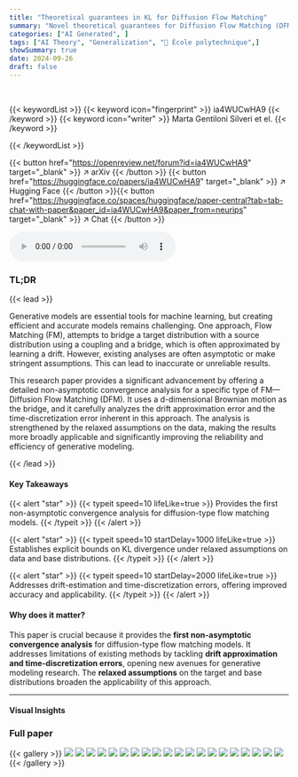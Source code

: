```yaml
---
title: "Theoretical guarantees in KL for Diffusion Flow Matching"
summary: "Novel theoretical guarantees for Diffusion Flow Matching (DFM) models are established, bounding the KL divergence under mild assumptions on data and base distributions."
categories: ["AI Generated", ]
tags: ["AI Theory", "Generalization", "🏢 École polytechnique",]
showSummary: true
date: 2024-09-26
draft: false
---
```


<br>

{{< keywordList >}}
{{< keyword icon="fingerprint" >}} ia4WUCwHA9 {{< /keyword >}}
{{< keyword icon="writer" >}} Marta Gentiloni Silveri et el. {{< /keyword >}}
 
{{< /keywordList >}}

{{< button href="https://openreview.net/forum?id=ia4WUCwHA9" target="_blank" >}}
↗ arXiv
{{< /button >}}
{{< button href="https://huggingface.co/papers/ia4WUCwHA9" target="_blank" >}}
↗ Hugging Face
{{< /button >}}{{< button href="https://huggingface.co/spaces/huggingface/paper-central?tab=tab-chat-with-paper&paper_id=ia4WUCwHA9&paper_from=neurips" target="_blank" >}}
↗ Chat
{{< /button >}}




<audio controls>
    <source src="https://ai-paper-reviewer.com/ia4WUCwHA9/podcast.wav" type="audio/wav">
    Your browser does not support the audio element.
</audio>


### TL;DR


{{< lead >}}

Generative models are essential tools for machine learning, but creating efficient and accurate models remains challenging.  One approach, Flow Matching (FM), attempts to bridge a target distribution with a source distribution using a coupling and a bridge, which is often approximated by learning a drift. However, existing analyses are often asymptotic or make stringent assumptions.  This can lead to inaccurate or unreliable results.

This research paper provides a significant advancement by offering a detailed non-asymptotic convergence analysis for a specific type of FM—Diffusion Flow Matching (DFM). It uses a d-dimensional Brownian motion as the bridge, and it carefully analyzes the drift approximation error and the time-discretization error inherent in this approach. The analysis is strengthened by the relaxed assumptions on the data, making the results more broadly applicable and significantly improving the reliability and efficiency of generative modeling.

{{< /lead >}}


#### Key Takeaways

{{< alert "star" >}}
{{< typeit speed=10 lifeLike=true >}} Provides the first non-asymptotic convergence analysis for diffusion-type flow matching models. {{< /typeit >}}
{{< /alert >}}

{{< alert "star" >}}
{{< typeit speed=10 startDelay=1000 lifeLike=true >}} Establishes explicit bounds on KL divergence under relaxed assumptions on data and base distributions. {{< /typeit >}}
{{< /alert >}}

{{< alert "star" >}}
{{< typeit speed=10 startDelay=2000 lifeLike=true >}} Addresses drift-estimation and time-discretization errors, offering improved accuracy and applicability. {{< /typeit >}}
{{< /alert >}}

#### Why does it matter?
This paper is crucial because it provides the **first non-asymptotic convergence analysis** for diffusion-type flow matching models.  It addresses limitations of existing methods by tackling **drift approximation and time-discretization errors**, opening new avenues for generative modeling research. The **relaxed assumptions** on the target and base distributions broaden the applicability of this approach.

------
#### Visual Insights







### Full paper

{{< gallery >}}
<img src="https://ai-paper-reviewer.com/ia4WUCwHA9/1.png" class="grid-w50 md:grid-w33 xl:grid-w25" />
<img src="https://ai-paper-reviewer.com/ia4WUCwHA9/2.png" class="grid-w50 md:grid-w33 xl:grid-w25" />
<img src="https://ai-paper-reviewer.com/ia4WUCwHA9/3.png" class="grid-w50 md:grid-w33 xl:grid-w25" />
<img src="https://ai-paper-reviewer.com/ia4WUCwHA9/4.png" class="grid-w50 md:grid-w33 xl:grid-w25" />
<img src="https://ai-paper-reviewer.com/ia4WUCwHA9/5.png" class="grid-w50 md:grid-w33 xl:grid-w25" />
<img src="https://ai-paper-reviewer.com/ia4WUCwHA9/6.png" class="grid-w50 md:grid-w33 xl:grid-w25" />
<img src="https://ai-paper-reviewer.com/ia4WUCwHA9/7.png" class="grid-w50 md:grid-w33 xl:grid-w25" />
<img src="https://ai-paper-reviewer.com/ia4WUCwHA9/8.png" class="grid-w50 md:grid-w33 xl:grid-w25" />
<img src="https://ai-paper-reviewer.com/ia4WUCwHA9/9.png" class="grid-w50 md:grid-w33 xl:grid-w25" />
<img src="https://ai-paper-reviewer.com/ia4WUCwHA9/10.png" class="grid-w50 md:grid-w33 xl:grid-w25" />
<img src="https://ai-paper-reviewer.com/ia4WUCwHA9/11.png" class="grid-w50 md:grid-w33 xl:grid-w25" />
<img src="https://ai-paper-reviewer.com/ia4WUCwHA9/12.png" class="grid-w50 md:grid-w33 xl:grid-w25" />
<img src="https://ai-paper-reviewer.com/ia4WUCwHA9/13.png" class="grid-w50 md:grid-w33 xl:grid-w25" />
<img src="https://ai-paper-reviewer.com/ia4WUCwHA9/14.png" class="grid-w50 md:grid-w33 xl:grid-w25" />
<img src="https://ai-paper-reviewer.com/ia4WUCwHA9/15.png" class="grid-w50 md:grid-w33 xl:grid-w25" />
<img src="https://ai-paper-reviewer.com/ia4WUCwHA9/16.png" class="grid-w50 md:grid-w33 xl:grid-w25" />
<img src="https://ai-paper-reviewer.com/ia4WUCwHA9/17.png" class="grid-w50 md:grid-w33 xl:grid-w25" />
<img src="https://ai-paper-reviewer.com/ia4WUCwHA9/18.png" class="grid-w50 md:grid-w33 xl:grid-w25" />
<img src="https://ai-paper-reviewer.com/ia4WUCwHA9/19.png" class="grid-w50 md:grid-w33 xl:grid-w25" />
<img src="https://ai-paper-reviewer.com/ia4WUCwHA9/20.png" class="grid-w50 md:grid-w33 xl:grid-w25" />
{{< /gallery >}}